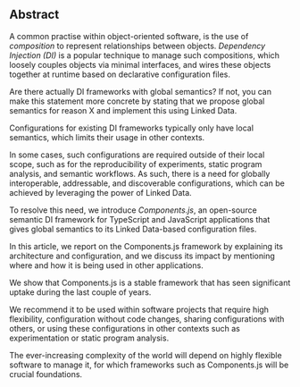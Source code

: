 ## Abstract
<!-- Context      -->
A common practise within object-oriented software,
is the use of _composition_ to represent relationships between objects.
_Dependency Injection (DI)_ is a popular technique to manage such compositions,
which loosely couples objects via minimal interfaces,
and wires these objects together at runtime based on declarative configuration files.

<div class="comment" data-author="miel">
Are there actually DI frameworks with global semantics? If not, you can make this statement more concrete by stating that we propose global semantics for reason X and implement this using Linked Data.
</div>

Configurations for existing DI frameworks typically only have local semantics,
which limits their usage in other contexts.
<!-- Need         -->
In some cases, such configurations are required outside of their local scope,
such as for the reproducibility of experiments, static program analysis, and semantic workflows.
As such, there is a need for globally interoperable, addressable, and discoverable configurations,
which can be achieved by leveraging the power of Linked Data.
<!-- Task         -->
To resolve this need, we introduce _Components.js_,
an open-source semantic DI framework for TypeScript and JavaScript applications
that gives global semantics to its Linked Data-based configuration files.
<!-- Object       -->
In this article, we report on the Components.js framework
by explaining its architecture and configuration,
and we discuss its impact by mentioning where and how it is being used in other applications.
<!-- Findings     -->
We show that Components.js is a stable framework that has seen significant uptake during the last couple of years.
<!-- Conclusion   -->
We recommend it to be used within software projects that require
high flexibility,
configuration without code changes,
sharing configurations with others,
or using these configurations in other contexts such as experimentation or static program analysis.
<!-- Perspectives -->
The ever-increasing complexity of the world will depend on highly flexible software to manage it,
for which frameworks such as Components.js will be crucial foundations.
